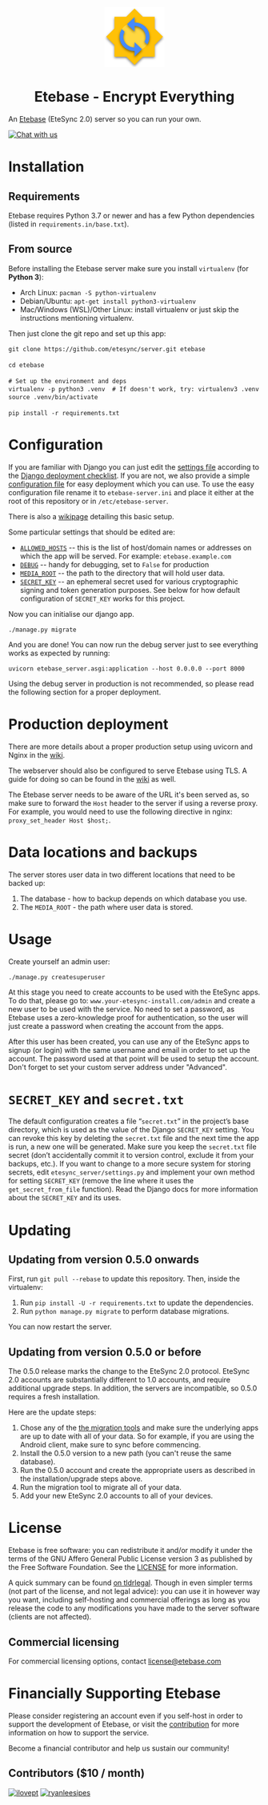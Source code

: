 <p align="center">
  <img width="120" src="icon.svg" />
  <h1 align="center">Etebase - Encrypt Everything</h1>
</p>

An [Etebase](https://www.etebase.com) (EteSync 2.0) server so you can run your own.

[![Chat with us](https://img.shields.io/badge/chat-IRC%20|%20Matrix%20|%20Web-blue.svg)](https://www.etebase.com/community-chat/)

# Installation

## Requirements

Etebase requires Python 3.7 or newer and has a few Python dependencies (listed in `requirements.in/base.txt`).

## From source

Before installing the Etebase server make sure you install `virtualenv` (for **Python 3**):

* Arch Linux: `pacman -S python-virtualenv`
* Debian/Ubuntu: `apt-get install python3-virtualenv`
* Mac/Windows (WSL)/Other Linux: install virtualenv or just skip the instructions mentioning virtualenv.

Then just clone the git repo and set up this app:

```
git clone https://github.com/etesync/server.git etebase

cd etebase

# Set up the environment and deps
virtualenv -p python3 .venv  # If doesn't work, try: virtualenv3 .venv
source .venv/bin/activate

pip install -r requirements.txt
```

# Configuration

If you are familiar with Django you can just edit the [settings file](etebase_server/settings.py)
according to the [Django deployment checklist](https://docs.djangoproject.com/en/dev/howto/deployment/checklist/).
If you are not, we also provide a simple [configuration file](etebase-server.ini.example) for easy deployment which you can use.
To use the easy configuration file rename it to `etebase-server.ini` and place it either at the root of this repository or in `/etc/etebase-server`.

There is also a [wikipage](https://github.com/etesync/server/wiki/Basic-Setup-Etebase-(EteSync-v2)) detailing this basic setup.

Some particular settings that should be edited are:
  * [`ALLOWED_HOSTS`](https://docs.djangoproject.com/en/dev/ref/settings/#std:setting-ALLOWED_HOSTS)
    -- this is the list of host/domain names or addresses on which the app
will be served. For example: `etebase.example.com`
  * [`DEBUG`](https://docs.djangoproject.com/en/dev/ref/settings/#debug)
    -- handy for debugging, set to `False` for production
  * [`MEDIA_ROOT`](https://docs.djangoproject.com/en/dev/ref/settings/#media-root)
    -- the path to the directory that will hold user data.
  * [`SECRET_KEY`](https://docs.djangoproject.com/en/dev/ref/settings/#std:setting-SECRET_KEY)
    -- an ephemeral secret used for various cryptographic signing and token
generation purposes. See below for how default configuration of
`SECRET_KEY` works for this project.

Now you can initialise our django app.

```
./manage.py migrate
```

And you are done! You can now run the debug server just to see everything works as expected by running:

```
uvicorn etebase_server.asgi:application --host 0.0.0.0 --port 8000
```

Using the debug server in production is not recommended, so please read the following section for a proper deployment.

# Production deployment

There are more details about a proper production setup using uvicorn and Nginx in the [wiki](https://github.com/etesync/server/wiki/Production-setup-using-Nginx).

The webserver should also be configured to serve Etebase using TLS.
A guide for doing so can be found in the [wiki](https://github.com/etesync/server/wiki/Setup-HTTPS-for-Etebase) as well.

The Etebase server needs to be aware of the URL it's been served as, so make sure to forward the `Host` header to the server if using a reverse proxy. For example, you would need to use the following directive in nginx: `proxy_set_header Host $host;`.

# Data locations and backups

The server stores user data in two different locations that need to be backed up:
1. The database - how to backup depends on which database you use.
2. The `MEDIA_ROOT` - the path where user data is stored.

# Usage

Create yourself an admin user:

```
./manage.py createsuperuser
```

At this stage you need to create accounts to be used with the EteSync apps. To do that, please go to:
`www.your-etesync-install.com/admin` and create a new user to be used with the service. No need to set
a password, as Etebase uses a zero-knowledge proof for authentication, so the user will just create
a password when creating the account from the apps.

After this user has been created, you can use any of the EteSync apps to signup (or login) with the same username and
email in order to set up the account. The password used at that point will be used to setup the account.
Don't forget to set your custom server address under "Advanced".

# `SECRET_KEY` and `secret.txt`

The default configuration creates a file “`secret.txt`” in the project’s
base directory, which is used as the value of the Django `SECRET_KEY`
setting. You can revoke this key by deleting the `secret.txt` file and the
next time the app is run, a new one will be generated. Make sure you keep
the `secret.txt` file secret (don’t accidentally commit it to version
control, exclude it from your backups, etc.). If you want to change to a
more secure system for storing secrets, edit `etesync_server/settings.py`
and implement your own method for setting `SECRET_KEY` (remove the line
where it uses the `get_secret_from_file` function).  Read the Django docs
for more information about the `SECRET_KEY` and its uses.

# Updating

## Updating from version 0.5.0 onwards

First, run `git pull --rebase` to update this repository.
Then, inside the virtualenv:
1. Run `pip install -U -r requirements.txt` to update the dependencies.
2. Run `python manage.py migrate` to perform database migrations.

You can now restart the server.

## Updating from version 0.5.0 or before

The 0.5.0 release marks the change to the EteSync 2.0 protocol. EteSync 2.0 accounts are substantially different to 1.0 accounts, and require additional upgrade steps. In addition, the servers are incompatible, so 0.5.0 requires a fresh installation.

Here are the update steps:
1. Chose any of the [the migration tools](https://www.etesync.com/user-guide/migrate-v2/) and make sure the underlying apps are up to date with all of your data. So for example, if you are using the Android client, make sure to sync before commencing.
2. Install the 0.5.0 version to a new path (you can't reuse the same database).
3. Run the 0.5.0 account and create the appropriate users as described in the installation/upgrade steps above.
4. Run the migration tool to migrate all of your data.
5. Add your new EteSync 2.0 accounts to all of your devices.

# License

Etebase is free software: you can redistribute it and/or modify it under the terms of the GNU Affero General Public License version 3 as published by the Free Software Foundation. See the [LICENSE](./LICENSE) for more information.

A quick summary can be found [on tldrlegal](https://tldrlegal.com/license/gnu-affero-general-public-license-v3-(agpl-3.0)). Though in even simpler terms (not part of the license, and not legal advice): you can use it in however way you want, including self-hosting and commercial offerings as long as you release the code to any modifications you have made to the server software (clients are not affected).

## Commercial licensing

For commercial licensing options, contact license@etebase.com 

# Financially Supporting Etebase

Please consider registering an account even if you self-host in order to support the development of Etebase, or visit the [contribution](https://www.etesync.com/contribute/) for more information on how to support the service.

Become a financial contributor and help us sustain our community!

## Contributors ($10 / month)

[![ilovept](https://github.com/ilovept.png?size=40)](https://github.com/ilovept)
[![ryanleesipes](https://github.com/ryanleesipes.png?size=40)](https://github.com/ryanleesipes)
